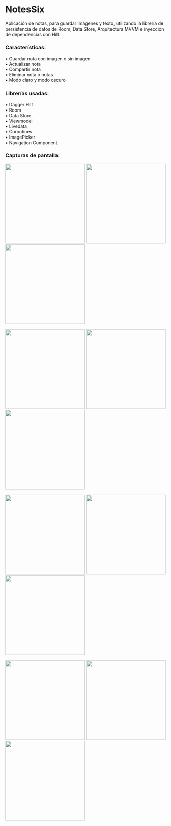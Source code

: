 # NotesSix
Aplicación de notas, para guardar imágenes y texto, utilizando la librería de persistencia de datos de Room, Data Store, Arquitectura MVVM e inyección de dependencias con Hilt.

<h3>Características:</h3>
• Guardar nota con imagen o sin imagen
<br>
• Actualizar nota
<br>
• Compartir nota
<br
• Buscar nota
<br>
• Eliminar nota o notas
<br>
• Modo claro y modo oscuro

<h3>Librerías usadas:</h3>
• Dagger Hilt
<br>
• Room
<br>
• Data Store
<br>
• Viewmodel
<br>
• Livedata
<br>
• Coroutines
<br>
• ImagePicker
<br>
• Navigation Component

<h3>Capturas de pantalla:</h3>

<div class="row">
      	<img src="https://blogger.googleusercontent.com/img/a/AVvXsEhlh3u_CG7AH5rUt7rhQ8v4y_WjQfpIwHS_gFqh7X9FQgPjhBx_oHSwbSRGRVJ9YvKi4ye3OPSDmD3MzsLjYMdjfFSGT9Nwuen85UnSVtRv1twQl4_KIAkGeyydIwnJqCgT9XfjE6XarpwLfFDzdxj0ZTj3KF9UJTelYx_jg2Ad7zW_NdPEePOIOnw8=s16000" width="250">
        <img src="https://blogger.googleusercontent.com/img/a/AVvXsEiP-etmmoY6pDXZRULPH6O3qWk5EMOu0G7tcZKc6em6uksTsuezS4qhA1lETX_FoDHyhHXXzFiGCv8WSWW7xA_LdCqVDgRupruN2dCELzIv52U0DjfSyYYwKILXeMk6etoFZCaPReIZ5tl6HaCwbiwzNq4rtoTL3CPWn4GCb0Z8oUQge6LkPBRtBr6S=s16000" width="250">
        <img src="https://blogger.googleusercontent.com/img/a/AVvXsEgX3Je5AOklz86JPbB6IF9S2v9X4MVgm6_Cxx5c6X_bZOgXcKcGyq92yHl1y6Mi__V-TG8q2nWNPEyyTtZv9LgG9yin0O9wLGUCMxlHTQpcr1mpfsKVJHw_rrYV1AObV5PlCqFWZc9wqKr6713sNJ6KTm6EJ2OwFetfA8KfB0YWW0Ur9vGb-IGh1vY_=s16000" width="250">
</div>

<br>

<div class="row">
      	<img src="https://blogger.googleusercontent.com/img/a/AVvXsEiQELTPXSddwV5pav3xzhJ8bq_Kb5uvyWyraskKXvnwfqMGIZKKfPpR4Li3VMQy4wQcvbhHYm255-yobGXVZrHTsEMYWl2PPJJn1-sUFe-BR_rAg4QKui5h82GnnRnzaSKOeXWEmbT9YwkxCQqQB2OHVQqY8SHnx1z2xepP7gdp70DSCIA1SU0G8LtG=s16000" width="250">
        <img src="https://blogger.googleusercontent.com/img/a/AVvXsEj2c1a6tdCJ3TqsGE7NjTy21KXpI7p2doS9a25SZt008Fl9ySsFvVztUSnXHAFplvn8kSFmF5qipD87psWckppk3D3upeyqh6MQiBlmnMgi4nmgOAKexkh00muK4JYtkzuWUKJ4T8KerxDkqCkpYIawPK_BZ2wRW-Ezm-0gJsX5YQyZ9btmQCyrAsQX=s16000" width="250">
        <img src="https://blogger.googleusercontent.com/img/a/AVvXsEhWbmK4xPT7zHa-DSSisj_QJkEj-h40QkkOCsWlPgNDbXDaEA4OTv8CJDl3x-XtlACAEIr8q1JsVcwjVaOo2nCnONceeDEiqCRVyG3QGBS5TSGYeHPj2iwnQJiuzwbM8uGi3JeIIibriW36AwU7vx-giqgQG7El8pnjI9TaHQr2k5VHo3RTqPveSFGG=s16000" width="250">
</div>

<br>

<div class="row">
      	<img src="https://blogger.googleusercontent.com/img/a/AVvXsEi4W8JSKVZRSmKFD0iw3SNatxLWX4BoRuBsVFw8qxPhVZhTE-HU8jF4N2VPPuUrI1CqItH8HGuGzz11DXKf1219EbZiyWg6LuQ1GoDDRr_9oWJRVp1lLbGXLA4ik3nVEHZAZOPrRZgykK5B1mWtrQkmMoUSr3KiBJr9TRmj12tvGJBls7mthO5gktTT=s16000" width="250">
        <img src="https://blogger.googleusercontent.com/img/a/AVvXsEhSmJqrt5VPUv030RWzqQvr4sReSF1NHthN1b2bpxXdbS-DXT6BlrC_sCEN-dMHYvWZrFROxRI-NBROV1jFun58Ekg-bGKVa-Fqf0fqXgzuCtNaDQhv-8P-AkwBQnupbONi_bSdrx92ea2rYpbn5l3493WoWCK0JBMgur7_WHHqW0JahWiHWkq06lTV=s16000" width="250">
        <img src="https://blogger.googleusercontent.com/img/a/AVvXsEhBbllob3wef4E7BwySNih8fIRZzdLFlHGZHRD21hu-82MJKAWx8jKtnM3xIkJHZunqyY9NZwpgi4g8-KMHXqWzc1KoZXc0wJp25QblGx-WYuEBnlPATXkYZllmClMZTaDGYhPPANKkB17ir0wZMbhFxDcv0KVEosItDXCfAjx77RlE1h8nQx6V8R7W=s16000" width="250">
</div>

<br>

<div class="row">
      	<img src="https://blogger.googleusercontent.com/img/a/AVvXsEiXObPwhLuUyWDWZzB3gv3afJFpfTKIFdJbDFbkc1RB1SE4Z3TgWh1gJJnyT_2IzeLdwLaE_HGbCnJqv7ruH8pDdCJjmov7o1mwgG1iPWwYCxSIQRnbA8JUVX23-BaEXKpO6dB0540NXzfLb5waqnyKzKoDuLwkHDNJYMO2iSYANdkEAjexcWmEke8b=s16000" width="250">
        <img src="https://blogger.googleusercontent.com/img/a/AVvXsEjJ-92-cpSKM1a-9ZH3fZvR3UDJAQ-mNjrAeGHArm_Z2cG4xklEDBITfn-3bliOhzmBcj9m9lLCRrxFUJAI6GPHEn6QA1h7mYUC6iDXSr4KN6nyWwGnAZ03Ka8AVTvWjfMuXFKF8jf7X3nDmksnAazgjXHjHBmt1p_ipT91Uu5uyBnAaYEfhHQhavMo=s16000" width="250">
        <img src="https://blogger.googleusercontent.com/img/a/AVvXsEhaUewjexZKoeuZneMdXExz20m3MOytL9XSe0Ng9-74wbBixljNgQ6xyYzaX0PC3VE7A9ZecL0ZEnhFfXCW-OEmUQuv5SwMyc7gGMvU06dna9Gx5ci9DdECMOWobEBS0UEsVtMS-eLBC3qMmTOtQLGCEbRCVvkWEMoZFl3BVrrNzjlMffwSLuuikKOp=s16000" width="250">
</div>
